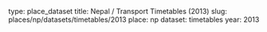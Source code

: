 type: place_dataset
title: Nepal / Transport Timetables (2013)
slug: places/np/datasets/timetables/2013
place: np
dataset: timetables
year: 2013

